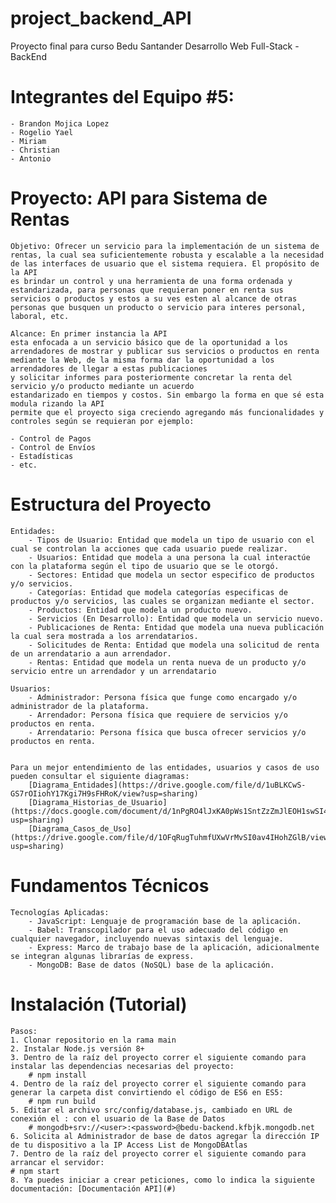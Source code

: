 # project_backend_API

Proyecto final para curso Bedu Santander Desarrollo Web Full-Stack - BackEnd

# Integrantes del Equipo #5:

    - Brandon Mojica Lopez
    - Rogelio Yael
    - Miriam
    - Christian
    - Antonio

# Proyecto: API para Sistema de Rentas

    Objetivo: Ofrecer un servicio para la implementación de un sistema de rentas, la cual sea suficientemente robusta y escalable a la necesidad de las interfaces de usuario que el sistema requiera. El propósito de la API
    es brindar un control y una herramienta de una forma ordenada y estandarizada, para personas que requieran poner en renta sus servicios o productos y estos a su ves esten al alcance de otras personas que busquen un producto o servicio para interes personal, laboral, etc.

    Alcance: En primer instancia la API
    esta enfocada a un servicio básico que de la oportunidad a los arrendadores de mostrar y publicar sus servicios o productos en renta mediante la Web, de la misma forma dar la oportunidad a los arrendadores de llegar a estas publicaciones
    y solicitar informes para posteriormente concretar la renta del servicio y/o producto mediante un acuerdo
    estandarizado en tiempos y costos. Sin embargo la forma en que sé esta modula rizando la API
    permite que el proyecto siga creciendo agregando más funcionalidades y controles según se requieran por ejemplo:

    - Control de Pagos
    - Control de Envíos
    - Estadísticas
    - etc.

# Estructura del Proyecto

    Entidades:
        - Tipos de Usuario: Entidad que modela un tipo de usuario con el cual se controlan la acciones que cada usuario puede realizar.
        - Usuarios: Entidad que modela a una persona la cual interactúe con la plataforma según el tipo de usuario que se le otorgó.
        - Sectores: Entidad que modela un sector especifico de productos y/o servicios.
        - Categorías: Entidad que modela categorías especificas de productos y/o servicios, las cuales se organizan mediante el sector.
        - Productos: Entidad que modela un producto nuevo.
        - Servicios (En Desarrollo): Entidad que modela un servicio nuevo.
        - Publicaciones de Renta: Entidad que modela una nueva publicación la cual sera mostrada a los arrendatarios.
        - Solicitudes de Renta: Entidad que modela una solicitud de renta de un arrendatario a aun arrendador.
        - Rentas: Entidad que modela un renta nueva de un producto y/o servicio entre un arrendador y un arrendatario

    Usuarios:
        - Administrador: Persona física que funge como encargado y/o administrador de la plataforma.
        - Arrendador: Persona física que requiere de servicios y/o productos en renta.
        - Arrendatario: Persona física que busca ofrecer servicios y/o productos en renta.


    Para un mejor entendimiento de las entidades, usuarios y casos de uso pueden consultar el siguiente diagramas:
        [Diagrama_Entidades](https://drive.google.com/file/d/1uBLKCwS-GS7rOIiohY17Kgi7H9sFHRoK/view?usp=sharing) 
        [Diagrama_Historias_de_Usuario](https://docs.google.com/document/d/1nPgRO4lJxKA0pWs1SntZzZmJlEOH1swSI4LR8IQuQTk/edit?usp=sharing)
        [Diagrama_Casos_de_Uso](https://drive.google.com/file/d/1OFqRugTuhmfUXwVrMvSI0av4IHohZGlB/view?usp=sharing)

# Fundamentos Técnicos

    Tecnologías Aplicadas:
        - JavaScript: Lenguaje de programación base de la aplicación.
        - Babel: Transcopilador para el uso adecuado del código en cualquier navegador, incluyendo nuevas sintaxis del lenguaje.
        - Express: Marco de trabajo base de la aplicación, adicionalmente se integran algunas librarías de express.
        - MongoDB: Base de datos (NoSQL) base de la aplicación.

# Instalación (Tutorial)

    Pasos:
    1. Clonar repositorio en la rama main
    2. Instalar Node.js versión 8+
    3. Dentro de la raíz del proyecto correr el siguiente comando para instalar las dependencias necesarias del proyecto:
        # npm install
    4. Dentro de la raíz del proyecto correr el siguiente comando para generar la carpeta dist convirtiendo el código de ES6 en ES5:
        # npm run build
    5. Editar el archivo src/config/database.js, cambiado en URL de conexión el : con el usuario de la Base de Datos
        # mongodb+srv://<user>:<password>@bedu-backend.kfbjk.mongodb.net
    6. Solicita al Administrador de base de datos agregar la dirección IP de tu dispositivo a la IP Access List de MongoDBAtlas
    7. Dentro de la raíz del proyecto correr el siguiente comando para arrancar el servidor:
    # npm start
    8. Ya puedes iniciar a crear peticiones, como lo indica la siguiente documentación: [Documentación API](#)

